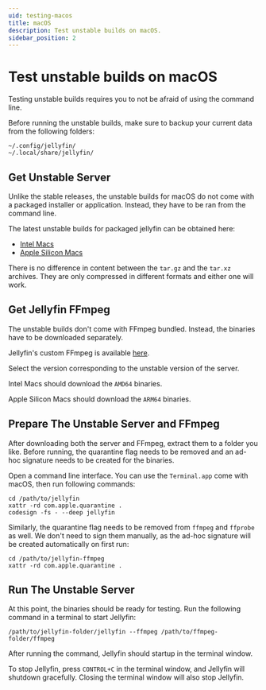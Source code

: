 ```yaml
---
uid: testing-macos
title: macOS
description: Test unstable builds on macOS.
sidebar_position: 2
---
```


# Test unstable builds on macOS

Testing unstable builds requires you to not be afraid of using the command line.

Before running the unstable builds, make sure to backup your current data from the following folders:

```shell
~/.config/jellyfin/
~/.local/share/jellyfin/
```

## Get Unstable Server

Unlike the stable releases, the unstable builds for macOS do not come with a packaged installer or application. Instead, they have to be ran from the command line.

The latest unstable builds for packaged jellyfin can be obtained here:

- [Intel Macs](https://repo.jellyfin.org/?path=/server/macos/latest-unstable/amd64)
- [Apple Silicon Macs](https://repo.jellyfin.org/?path=/server/macos/latest-unstable/arm64)

There is no difference in content between the `tar.gz` and the `tar.xz` archives. They are only compressed in different formats and either one will work.

## Get Jellyfin FFmpeg

The unstable builds don't come with FFmpeg bundled. Instead, the binaries have to be downloaded separately.

Jellyfin's custom FFmpeg is available [here](https://repo.jellyfin.org/?path=/ffmpeg/macos).

Select the version corresponding to the unstable version of the server.

Intel Macs should download the `AMD64` binaries.

Apple Silicon Macs should download the `ARM64` binaries.

## Prepare The Unstable Server and FFmpeg

After downloading both the server and FFmpeg, extract them to a folder you like. Before running, the quarantine flag needs to be removed and an ad-hoc signature needs to be created for the binaries.

Open a command line interface. You can use the `Terminal.app` come with macOS, then run following commands:

```shell
cd /path/to/jellyfin
xattr -rd com.apple.quarantine .
codesign -fs - --deep jellyfin
```

Similarly, the quarantine flag needs to be removed from `ffmpeg` and `ffprobe` as well. We don't need to sign them manually, as the ad-hoc signature will be created automatically on first run:

```shell
cd /path/to/jellyfin-ffmpeg
xattr -rd com.apple.quarantine .
```

## Run The Unstable Server

At this point, the binaries should be ready for testing. Run the following command in a terminal to start Jellyfin:

```shell
/path/to/jellyfin-folder/jellyfin --ffmpeg /path/to/ffmpeg-folder/ffmpeg
```

After running the command, Jellyfin should startup in the terminal window.

To stop Jellyfin, press `CONTROL+C` in the terminal window, and Jellyfin will shutdown gracefully.
Closing the terminal window will also stop Jellyfin.
